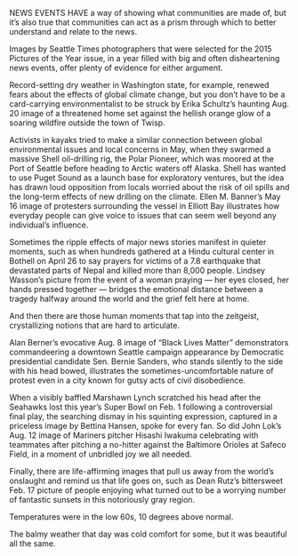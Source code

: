 NEWS EVENTS HAVE a way of showing what communities are made of, but it’s also true that communities can act as a prism through which to better understand and relate to the news.

Images by Seattle Times photographers that were selected for the 2015 Pictures of the Year issue, in a year filled with big and often disheartening news events, offer plenty of evidence for either argument.

Record-setting dry weather in Washington state, for example, renewed fears about the effects of global climate change, but you don’t have to be a card-carrying environmentalist to be struck by Erika Schultz’s haunting Aug. 20 image of a threatened home set against the hellish orange glow of a soaring wildfire outside the town of Twisp.

Activists in kayaks tried to make a similar connection between global environmental issues and local concerns in May, when they swarmed a massive Shell oil-drilling rig, the Polar Pioneer, which was moored at the Port of Seattle before heading to Arctic waters off Alaska. Shell has wanted to use Puget Sound as a launch base for exploratory ventures, but the idea has drawn loud opposition from locals worried about the risk of oil spills and the long-term effects of new drilling on the climate. Ellen M. Banner’s May 16 image of protesters surrounding the vessel in Elliott Bay illustrates how everyday people can give voice to issues that can seem well beyond any individual’s influence.

Sometimes the ripple effects of major news stories manifest in quieter moments, such as when hundreds gathered at a Hindu cultural center in Bothell on April 26 to say prayers for victims of a 7.8 earthquake that devastated parts of Nepal and killed more than 8,000 people. Lindsey Wasson’s picture from the event of a woman praying — her eyes closed, her hands pressed together — bridges the emotional distance between a tragedy halfway around the world and the grief felt here at home.

And then there are those human moments that tap into the zeitgeist, crystallizing notions that are hard to articulate.

Alan Berner’s evocative Aug. 8 image of “Black Lives Matter” demonstrators commandeering a downtown Seattle campaign appearance by Democratic presidential candidate Sen. Bernie Sanders, who stands silently to the side with his head bowed, illustrates the sometimes-uncomfortable nature of protest even in a city known for gutsy acts of civil disobedience.

When a visibly baffled Marshawn Lynch scratched his head after the Seahawks lost this year’s Super Bowl on Feb. 1 following a controversial final play, the searching dismay in his squinting expression, captured in a priceless image by Bettina Hansen, spoke for every fan. So did John Lok’s Aug. 12 image of Mariners pitcher Hisashi Iwakuma celebrating with teammates after pitching a no-hitter against the Baltimore Orioles at Safeco Field, in a moment of unbridled joy we all needed.

Finally, there are life-affirming images that pull us away from the world’s onslaught and remind us that life goes on, such as Dean Rutz’s bittersweet Feb. 17 picture of people enjoying what turned out to be a worrying number of fantastic sunsets in this notoriously gray region.

Temperatures were in the low 60s, 10 degrees above normal.

The balmy weather that day was cold comfort for some, but it was beautiful all the same.


